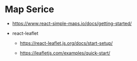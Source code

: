 # Map Serice 

- https://www.react-simple-maps.io/docs/getting-started/

- react-leaflet

    - https://react-leaflet.js.org/docs/start-setup/

    - https://leafletjs.com/examples/quick-start/